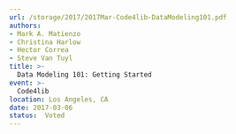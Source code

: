 ```yaml
---
url: /storage/2017/2017Mar-Code4lib-DataModeling101.pdf
authors:
- Mark A. Matienzo
- Christina Harlow
- Hector Correa
- Steve Van Tuyl
title: >-
  Data Modeling 101: Getting Started
event: >-
  Code4lib
location: Los Angeles, CA
date: 2017-03-06
status:  Voted
---
```

